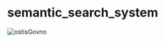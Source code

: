 # semantic_search_system
![ostisGovno](https://github.com/user-attachments/assets/668c8da5-2bfc-4293-aacb-d636d63a213d)
